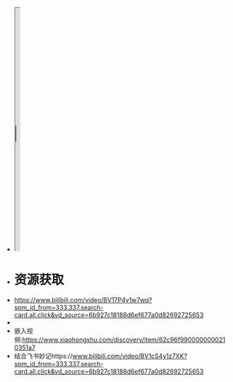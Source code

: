 - <iframe src="https://notion.pet/view/index.html?q=d2fe6f20624088fe0276b7c664d33737.6d85a2b962ff707c1a7cd7a223d0932f" width="10"height="550"></iframe>
- # 资源获取
- https://www.bilibili.com/video/BV17P4y1w7wq?spm_id_from=333.337.search-card.all.click&vd_source=6b927c18188d6ef677a0d82692725653
-
- 嵌入视频:https://www.xiaohongshu.com/discovery/item/62c96f9900000000210351a7
- 结合飞书妙记https://www.bilibili.com/video/BV1cS4y1z7XK?spm_id_from=333.337.search-card.all.click&vd_source=6b927c18188d6ef677a0d82692725653